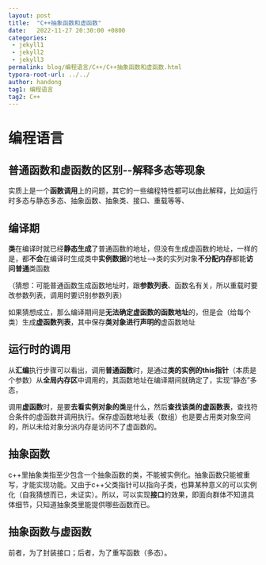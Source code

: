 ```yaml
---
layout: post
title:  "C++抽象函数和虚函数"
date:   2022-11-27 20:30:00 +0800
categories: 
 - jekyll1
 - jekyll2
 - jekyll3
permalink: blog/编程语言/C++/C++抽象函数和虚函数.html
typora-root-url: ../../
author: handong
tag1: 编程语言
tag2: C++
---
```




# 编程语言



## 普通函数和虚函数的区别--解释多态等现象

实质上是一个**函数调用**上的问题，其它的一些编程特性都可以由此解释，比如运行时多态与静态多态、抽象函数、抽象类、接口、重载等等、

## 编译期

**类**在编译时就已经**静态生成**了普通函数的地址，但没有生成虚函数的地址，一样的是，都**不会**在编译时生成类中**实例数据**的地址-->类的实列对象**不分配内存**都能**访问普通**类函数

（猜想：可能普通函数生成函数地址时，跟**参数列表**、函数名有关，所以重载时要改参数列表，调用时要识别参数列表）

如果猜想成立，那么编译期间是**无法确定虚函数的函数地址**的，但是会（给每个类）生成**虚函数列表**，其中保存**类对象进行声明的**虚函数地址



## 运行时的调用

从**汇编**执行步骤可以看出，调用**普通函数**时，是通过**类的实例的this指针**（本质是个参数）从**全局内存区**中调用的，其函数地址在编译期间就确定了，实现“静态”多态，



调用**虚函数**时，是要**去看实例对象的类**是什么，然后**查找该类的虚函数表**，查找符合条件的虚函数并调用执行。保存虚函数地址表（数组）也是要占用类对象空间的，所以未给对象分派内存是访问不了虚函数的。



## 抽象函数

c++里抽象类指至少包含一个抽象函数的类，不能被实例化。抽象函数只能被重写，才能实现功能。又由于c++父类指针可以指向子类，也算某种意义的可以实例化（自我猜想而已，未证实）。所以，可以实现**接口**的效果，即面向群体不知道具体细节，只知道抽象类里能提供哪些函数而已。



## 抽象函数与虚函数

前者，为了封装接口；后者，为了重写函数（多态）。